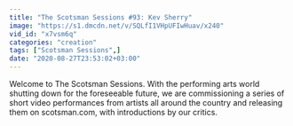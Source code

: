 ```yaml
---
title: "The Scotsman Sessions #93: Kev Sherry"
image: "https://s1.dmcdn.net/v/SQLfI1VHpUFIwHuav/x240"
vid_id: "x7vsm6q"
categories: "creation"
tags: ["Scotsman Sessions",]
date: "2020-08-27T23:53:02+03:00"
---
```

Welcome to The Scotsman Sessions. With the performing arts world shutting down for the foreseeable future, we are commissioning a series of short video performances from artists all around the country and releasing them on scotsman.com, with introductions by our critics.
